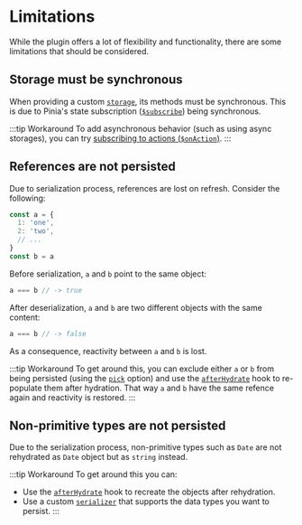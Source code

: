 # Limitations

While the plugin offers a lot of flexibility and functionality, there are some limitations that should be considered.

## Storage must be synchronous

When providing a custom [`storage`](/guide/config#storage), its methods must be synchronous. This is due to Pinia's state subscription ([`$subscribe`](https://pinia.vuejs.org/core-concepts/state#Subscribing-to-the-state)) being synchronous.

:::tip Workaround
To add asynchronous behavior (such as using async storages), you can try [subscribing to actions (`$onAction`)](https://pinia.vuejs.org/core-concepts/actions.html#Subscribing-to-actions).
:::

## References are not persisted

Due to serialization process, references are lost on refresh.
Consider the following:

```ts
const a = {
  1: 'one',
  2: 'two',
  // ...
}
const b = a
```

Before serialization, `a` and `b` point to the same object:

```ts
a === b // -> true
```

After deserialization, `a` and `b` are two different objects with the same content:

```ts
a === b // -> false
```

As a consequence, reactivity between `a` and `b` is lost.

:::tip Workaround
To get around this, you can exclude either `a` or `b` from being persisted (using the [`pick`](/guide/config#pick) option) and use the [`afterHydrate`](/guide/config#afterhydrate) hook to re-populate them after hydration. That way `a` and `b` have the same refence again and reactivity is restored.
:::

## Non-primitive types are not persisted

Due to the serialization process, non-primitive types such as `Date` are not rehydrated as `Date` object but as `string` instead.

:::tip Workaround
To get around this you can:

- Use the [`afterHydrate`](/guide/config#afterhydrate) hook to recreate the objects after rehydration.
- Use a custom [`serializer`](/guide/config#serializer) that supports the data types you want to persist.
  :::
